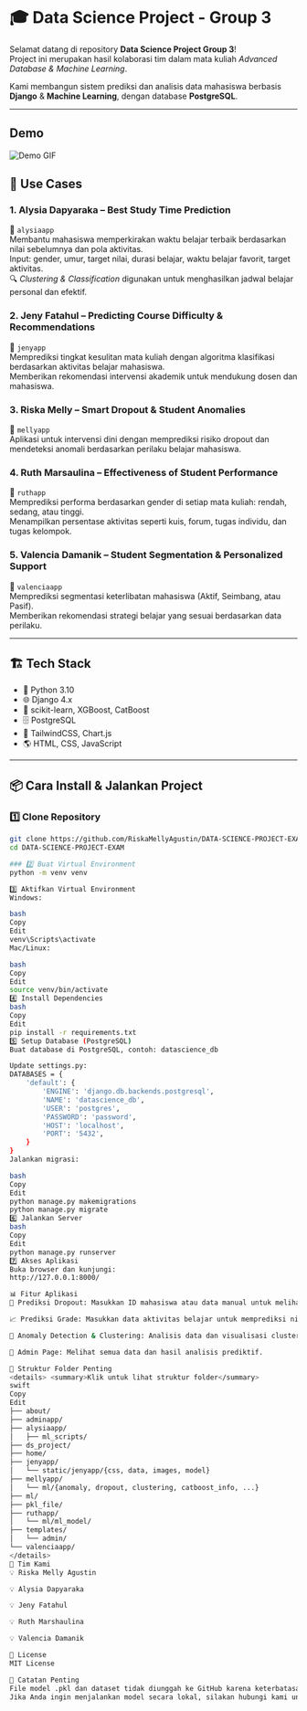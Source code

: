 # 🎓 Data Science Project - Group 3

Selamat datang di repository **Data Science Project Group 3**!  
Project ini merupakan hasil kolaborasi tim dalam mata kuliah *Advanced Database & Machine Learning*.

Kami membangun sistem prediksi dan analisis data mahasiswa berbasis **Django** & **Machine Learning**, dengan database **PostgreSQL**.

---
## Demo

![Demo GIF](https://github.com/RiskaMellyAgustin/DATA-SCIENCE-PROJECT-EXAM/raw/main/ScreenRecorder-FINPRO-ADBmp4-ezgif.com-crop%20(1).gif)

## 🚀 Use Cases

### 1. **Alysia Dapyaraka – Best Study Time Prediction**
📱 `alysiaapp`  
Membantu mahasiswa memperkirakan waktu belajar terbaik berdasarkan nilai sebelumnya dan pola aktivitas.  
Input: gender, umur, target nilai, durasi belajar, waktu belajar favorit, target aktivitas.  
🔍 *Clustering & Classification* digunakan untuk menghasilkan jadwal belajar personal dan efektif.

### 2. **Jeny Fatahul – Predicting Course Difficulty & Recommendations**
📱 `jenyapp`  
Memprediksi tingkat kesulitan mata kuliah dengan algoritma klasifikasi berdasarkan aktivitas belajar mahasiswa.  
Memberikan rekomendasi intervensi akademik untuk mendukung dosen dan mahasiswa.

### 3. **Riska Melly – Smart Dropout & Student Anomalies**
📱 `mellyapp`  
Aplikasi untuk intervensi dini dengan memprediksi risiko dropout dan mendeteksi anomali berdasarkan perilaku belajar mahasiswa.

### 4. **Ruth Marsaulina – Effectiveness of Student Performance**
📱 `ruthapp`  
Memprediksi performa berdasarkan gender di setiap mata kuliah: rendah, sedang, atau tinggi.  
Menampilkan persentase aktivitas seperti kuis, forum, tugas individu, dan tugas kelompok.

### 5. **Valencia Damanik – Student Segmentation & Personalized Support**
📱 `valenciaapp`  
Memprediksi segmentasi keterlibatan mahasiswa (Aktif, Seimbang, atau Pasif).  
Memberikan rekomendasi strategi belajar yang sesuai berdasarkan data perilaku.

---

## 🏗️ Tech Stack

- 🐍 Python 3.10  
- 🌐 Django 4.x  
- 🧠 scikit-learn, XGBoost, CatBoost  
- 🗄️ PostgreSQL  
- 🎨 TailwindCSS, Chart.js  
- 🌎 HTML, CSS, JavaScript  

---

## 📦 Cara Install & Jalankan Project

### 1️⃣ Clone Repository
```bash
git clone https://github.com/RiskaMellyAgustin/DATA-SCIENCE-PROJECT-EXAM.git
cd DATA-SCIENCE-PROJECT-EXAM

### 2️⃣ Buat Virtual Environment
python -m venv venv

3️⃣ Aktifkan Virtual Environment
Windows:

bash
Copy
Edit
venv\Scripts\activate
Mac/Linux:

bash
Copy
Edit
source venv/bin/activate
4️⃣ Install Dependencies
bash
Copy
Edit
pip install -r requirements.txt
5️⃣ Setup Database (PostgreSQL)
Buat database di PostgreSQL, contoh: datascience_db

Update settings.py:
DATABASES = {
    'default': {
        'ENGINE': 'django.db.backends.postgresql',
        'NAME': 'datascience_db',
        'USER': 'postgres',
        'PASSWORD': 'password',
        'HOST': 'localhost',
        'PORT': '5432',
    }
}
Jalankan migrasi:

bash
Copy
Edit
python manage.py makemigrations
python manage.py migrate
6️⃣ Jalankan Server
bash
Copy
Edit
python manage.py runserver
7️⃣ Akses Aplikasi
Buka browser dan kunjungi:
http://127.0.0.1:8000/

📊 Fitur Aplikasi
🔎 Prediksi Dropout: Masukkan ID mahasiswa atau data manual untuk melihat hasil prediksi dropout.

📈 Prediksi Grade: Masukkan data aktivitas belajar untuk memprediksi nilai akhir.

🧭 Anomaly Detection & Clustering: Analisis data dan visualisasi cluster untuk mendeteksi anomali.

🔐 Admin Page: Melihat semua data dan hasil analisis prediktif.

📂 Struktur Folder Penting
<details> <summary>Klik untuk lihat struktur folder</summary>
swift
Copy
Edit
├── about/
├── adminapp/
├── alysiaapp/
│   ├── ml_scripts/
├── ds_project/
├── home/
├── jenyapp/
│   └── static/jenyapp/{css, data, images, model}
├── mellyapp/
│   └── ml/{anomaly, dropout, clustering, catboost_info, ...}
├── ml/
├── pkl_file/
├── ruthapp/
│   └── ml/ml_model/
├── templates/
│   └── admin/
└── valenciaapp/
</details>
👥 Tim Kami
💡 Riska Melly Agustin

💡 Alysia Dapyaraka

💡 Jeny Fatahul

💡 Ruth Marshaulina

💡 Valencia Damanik

📄 License
MIT License

📝 Catatan Penting
File model .pkl dan dataset tidak diunggah ke GitHub karena keterbatasan ukuran.
Jika Anda ingin menjalankan model secara lokal, silakan hubungi kami untuk mendapatkan file tersebut.


